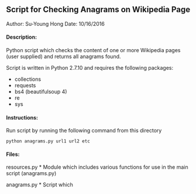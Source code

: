 ## Script for Checking Anagrams on Wikipedia Page
Author: Su-Young Hong
Date: 10/16/2016

#### Description: 
Python script which checks the content of one or more Wikipedia pages (user supplied) and returns all anagrams found. 

Script is written in Python 2.7.10 and requires the following packages: 
* collections
* requests
* bs4 (beautifulsoup 4)
* re
* sys

#### Instructions: 
Run script by running the following command from this directory

`python anagrams.py url1 url2 etc`


#### Files: 
resources.py
	* Module which includes various functions for use in the main script (anagrams.py)

anagrams.py
	* Script which 



